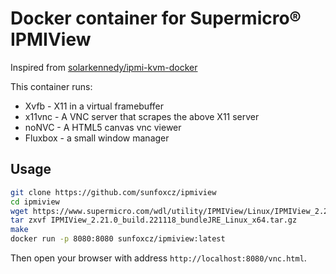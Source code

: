 # Docker container for Supermicro® IPMIView

Inspired from [solarkennedy/ipmi-kvm-docker](https://github.com/solarkennedy/ipmi-kvm-docker)

This container runs:

* Xvfb - X11 in a virtual framebuffer
* x11vnc - A VNC server that scrapes the above X11 server
* noNVC - A HTML5 canvas vnc viewer
* Fluxbox - a small window manager

## Usage

```bash
git clone https://github.com/sunfoxcz/ipmiview
cd ipmiview
wget https://www.supermicro.com/wdl/utility/IPMIView/Linux/IPMIView_2.21.0_build.221118_bundleJRE_Linux_x64.tar.gz
tar zxvf IPMIView_2.21.0_build.221118_bundleJRE_Linux_x64.tar.gz
make
docker run -p 8080:8080 sunfoxcz/ipmiview:latest
```

Then open your browser with address `http://localhost:8080/vnc.html`.
